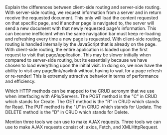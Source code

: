 Explain the differences between client-side routing and server-side routing.
With server-side routing, we request information from a server and in return receive the requested document.  This only will load the content requested on that specific page, and if another page is navigated to,  the server will send a new document with that newly requested page's information.  This can become inefficient when the same navigation bar must keep re-loading and refreshing every time a new page is requested.  With client-side routing, routing is handled internally by the JavaScript that is already on the page.  With client-side routing, the entire application is loaded upon the first request to visit that page/application.  This may be slower initially when compared to server-side routing, but its essentially because we have chosen to load everything upon the initial visit.  In doing so, we now have the ability to visit any page/link/navlink without having to wait for a page refresh or re-render!  This is extremely attractive behavior in terms of performance and efficiency.

Which HTTP methods can be mapped to the CRUD acronym that we use when interfacing with APIs/Servers.
The POST method is the "C" in CRUD which stands for Create.
The GET method is the "R" in CRUD which stands for Read.
The PUT method is the "U" in CRUD which stands for Update.
The DELETE method is the "D" in CRUD which stands for Delete.

Mention three tools we can use to make AJAX requests.
Three tools we can use to make AJAX requests consist of: 
axios, Fetch, and XMLHttpRequest.